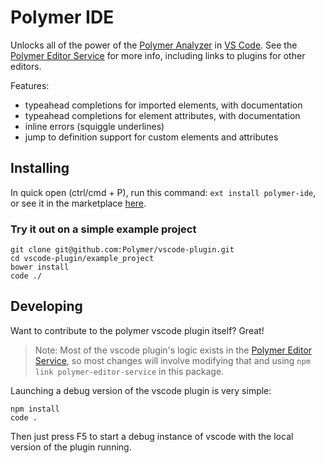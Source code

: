 # Polymer IDE

Unlocks all of the power of the [Polymer Analyzer] in [VS Code]. See the [Polymer Editor Service] for more info, including links to plugins for other editors.

Features:

 * typeahead completions for imported elements, with documentation
 * typeahead completions for element attributes, with documentation
 * inline errors (squiggle underlines)
 * jump to definition support for custom elements and attributes

## Installing

In quick open (ctrl/cmd + P), run this command: `ext install polymer-ide`, or see it in the marketplace [here](https://marketplace.visualstudio.com/items?itemName=polymer.polymer-ide).

### Try it out on a simple example project

    git clone git@github.com:Polymer/vscode-plugin.git
    cd vscode-plugin/example_project
    bower install
    code ./

## Developing

Want to contribute to the polymer vscode plugin itself? Great!

> Note: Most of the vscode plugin's logic exists in the [Polymer Editor Service], so most changes will involve modifying that and using `npm link polymer-editor-service` in this package.

Launching a debug version of the vscode plugin is very simple:

    npm install
    code .

Then just press F5 to start a debug instance of vscode with the local version of the plugin running.


[Polymer Analyzer]: https://github.com/Polymer/polymer-analyzer
[polymer editor service]: https://github.com/Polymer/polymer-editor-service
[VS Code]: https://code.visualstudio.com/
